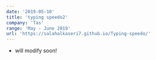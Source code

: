 ```yaml
---
date: '2019-05-10'
title: 'typing speedo2'
company: 'Tas'
range: 'May - June 2019'
url: 'https://salahalkaseri7.github.io/Typing-speedo/'
---
```


- will modify soon!
